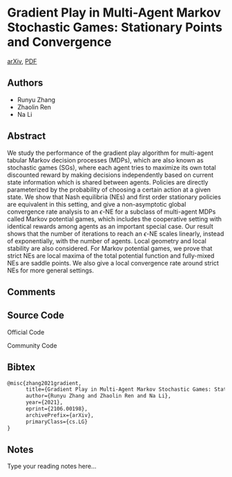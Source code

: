 
# Gradient Play in Multi-Agent Markov Stochastic Games: Stationary Points and Convergence

[arXiv](https://arxiv.org/abs/2106.0198), [PDF](https://arxiv.org/pdf/2106.0198.pdf)

## Authors

- Runyu Zhang
- Zhaolin Ren
- Na Li

## Abstract

We study the performance of the gradient play algorithm for multi-agent tabular Markov decision processes (MDPs), which are also known as stochastic games (SGs), where each agent tries to maximize its own total discounted reward by making decisions independently based on current state information which is shared between agents. Policies are directly parameterized by the probability of choosing a certain action at a given state. We show that Nash equilibria (NEs) and first order stationary policies are equivalent in this setting, and give a non-asymptotic global convergence rate analysis to an $\epsilon$-NE for a subclass of multi-agent MDPs called Markov potential games, which includes the cooperative setting with identical rewards among agents as an important special case. Our result shows that the number of iterations to reach an $\epsilon$-NE scales linearly, instead of exponentially, with the number of agents. Local geometry and local stability are also considered. For Markov potential games, we prove that strict NEs are local maxima of the total potential function and fully-mixed NEs are saddle points. We also give a local convergence rate around strict NEs for more general settings.

## Comments



## Source Code

Official Code



Community Code



## Bibtex

```tex
@misc{zhang2021gradient,
      title={Gradient Play in Multi-Agent Markov Stochastic Games: Stationary Points and Convergence}, 
      author={Runyu Zhang and Zhaolin Ren and Na Li},
      year={2021},
      eprint={2106.00198},
      archivePrefix={arXiv},
      primaryClass={cs.LG}
}
```

## Notes

Type your reading notes here...

